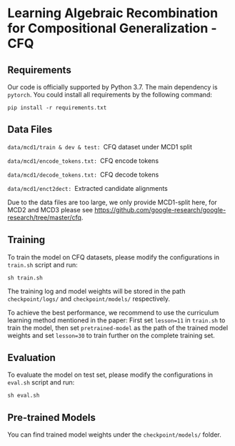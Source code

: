 # Learning Algebraic Recombination for Compositional Generalization - CFQ

## Requirements

Our code is officially supported by Python 3.7. The main dependency is `pytorch`.
You could install all requirements by the following command:

```setup
pip install -r requirements.txt
```

## Data Files

`data/mcd1/train & dev & test: `CFQ dataset under MCD1 split

`data/mcd1/encode_tokens.txt: `CFQ encode tokens

`data/mcd1/decode_tokens.txt: `CFQ decode tokens

`data/mcd1/enct2dect: `Extracted candidate alignments

Due to the data files are too large, we only provide MCD1-split here, for MCD2 and MCD3 please see https://github.com/google-research/google-research/tree/master/cfq.

## Training

To train the model on CFQ datasets, please modify the configurations in `train.sh` script and run:

```
sh train.sh
```

The training log and model weights will be stored in the path `checkpoint/logs/` and `checkpoint/models/` respectively.

To achieve the best performance, we recommend to use the curriculum learning method mentioned in the paper: First set `lesson=11` in `train.sh` to train the model, then set `pretrained-model` as the path of the trained model weights and set `lesson=30` to train further on the complete training set.

## Evaluation

To evaluate the model on test set, please modify the configurations in `eval.sh` script and run:

```
sh eval.sh
```


## Pre-trained Models

You can find trained model weights under the `checkpoint/models/` folder.



